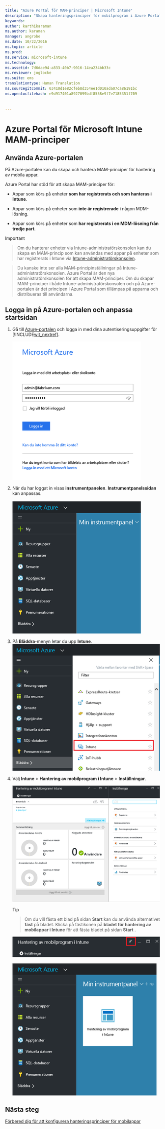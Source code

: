 ```yaml
---
title: "Azure Portal för MAM-principer | Microsoft Intune"
description: "Skapa hanteringsprinciper för mobilprogram i Azure Portal. De principer som du skapar här kan tillämpas på enheter som har, eller som inte har, registrerats i Intune."
keywords: 
author: karthikaraman
ms.author: karaman
manager: angrobe
ms.date: 10/22/2016
ms.topic: article
ms.prod: 
ms.service: microsoft-intune
ms.technology: 
ms.assetid: 7d6dae94-a833-40b7-9016-14ea234bb33c
ms.reviewer: joglocke
ms.suite: ems
translationtype: Human Translation
ms.sourcegitcommit: 03410d1e82cfeb8d354ee1d010ada07ca86191bc
ms.openlocfilehash: e9d917401a8927099bdf8558e9f7e7185351f709


---
```


# <a name="azure-portal-for-microsoft-intune-mam-policies"></a>Azure Portal för Microsoft Intune MAM-principer

## <a name="use-the-azure-portal"></a>Använda Azure-portalen
På Azure-portalen kan du skapa och hantera MAM-principer för hantering av mobila appar.

Azure Portal har stöd för att skapa MAM-principer för:
- Appar som körs på enheter **som har registrerats och som hanteras i Intune**.

- Appar som körs på enheter som **inte är registrerade** i någon MDM-lösning.
- Appar som körs på enheter som **har registrerats i en MDM-lösning från tredje part**.

>[!IMPORTANT]


> Om du hanterar enheter via Intune-administratörskonsolen kan du skapa en MAM-princip som kan användas med appar på enheter som har registrerats i Intune via [Intune-administratörskonsolen](configure-and-deploy-mobile-application-management-policies-in-the-microsoft-intune-console.md).

> Du kanske inte ser alla MAM-principinställningar på Intune-administratörskonsolen. Azure Portal är den nya administratörskonsolen för att skapa MAM-principer. Om du skapar MAM-principer i både Intune-administratörskonsolen och på Azure-portalen är det principen i Azure Portal som tillämpas på apparna och distribueras till användarna.


## <a name="sign-in-to-the-azure-portal-and-customize-your-start-page"></a>Logga in på Azure-portalen och anpassa startsidan

1.  Gå till [Azure-portalen](https://portal.azure.com) och logga in med dina autentiseringsuppgifter för [!INCLUDE[wit_nextref](../includes/wit_nextref_md.md)].

    ![Skärmbild av inloggningssidan för Azure-portalen](../media/AppManagement/AzurePortal_MAMSigninPage.png)

2.  När du har loggat in visas **instrumentpanelen**. **Instrumentpanelssidan** kan anpassas.

    ![Skärmbild av instrumentpanelen i Azure portal](../media/AppManagement/AzurePortal_MAMStartboard_NoMAM.png)

3.  På **Bläddra**-menyn letar du upp **Intune**.![Skärmbild av Bläddra-menyn med Intune markerat](../media/AppManagement/AzurePortal_MAM_Browse_Intune.png)

4.  Välj **Intune** > **Hantering av mobilprogram i Intune** > **Inställningar**.

    ![Skärmbild av bladet Hantering av mobilprogram i Intune](../media/AppManagement/AzurePortal_MAM_Mainblade.png)

    > [!TIP]

    > Om du vill fästa ett blad på sidan **Start** kan du använda alternativet **fäst** på bladet. Klicka på fästikonen på **bladet för hantering av mobilappar i Intune** för att fästa bladet på sidan **Start** .

    ![Skärmbild av bladet Hantering av mobilprogram i Intune med fästikonen markerad](../media/AppManagement/AzurePortal_MAM_PinBladeAction.png)

    ![Skärmbild av instrumentpanelen med den fästa Intune-panelen](../media/AppManagement/AzurePortal_MAM_Startboard_withMAM.png)
## <a name="next-steps"></a>Nästa steg
[Förbered dig för att konfigurera hanteringsprinciper för mobilappar](get-ready-to-configure-mobile-app-management-policies-with-microsoft-intune.md)



<!--HONumber=Nov16_HO2-->


